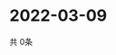 # 2022-03-09
  共 0条

  <!-- BEGIN -->
  <!-- 最后更新时间Wed Mar 09 2022 21:05:30 GMT+0000 (Coordinated Universal Time) -->
  
  <!-- END -->
  
  